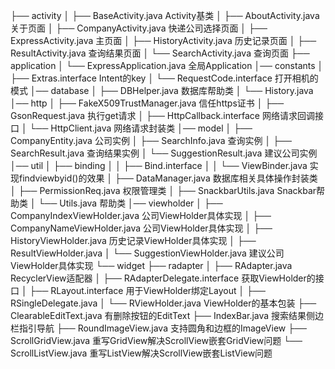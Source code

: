 ├── activity
│   ├── BaseActivity.java                       Activity基类
│   ├── AboutActivity.java                      关于页面
│   ├── CompanyActivity.java                    快递公司选择页面
│   ├── ExpressActivity.java                    主页面
│   ├── HistoryActivity.java                    历史记录页面
│   ├── ResultActivity.java                     查询结果页面
│   └── SearchActivity.java                     查询页面
├── application
│   └── ExpressApplication.java                 全局Application
│── constants
│   ├── Extras.interface                        Intent的key
│   └── RequestCode.interface                   打开相机的模式
│── database
│   ├── DBHelper.java                           数据库帮助类
│   └── History.java
│── http
│   ├── FakeX509TrustManager.java               信任https证书
│   ├── GsonRequest.java                        执行get请求
│   ├── HttpCallback.interface                  网络请求回调接口
│   └── HttpClient.java                         网络请求封装类
│── model
│   ├── CompanyEntity.java                      公司实例
│   ├── SearchInfo.java                         查询实例
│   ├── SearchResult.java                       查询结果实例
│   └── SuggestionResult.java                   建议公司实例
│── util
│   ├── binding
│   │   ├── Bind.interface
│   │   └── ViewBinder.java                     实现findviewbyid()的效果
│   ├── DataManager.java                        数据库相关具体操作封装类
│   ├── PermissionReq.java                      权限管理类
│   ├── SnackbarUtils.java                      Snackbar帮助类
│   └── Utils.java                              帮助类
│── viewholder
│   ├── CompanyIndexViewHolder.java             公司ViewHolder具体实现
│   ├── CompanyNameViewHolder.java              公司ViewHolder具体实现
│   ├── HistoryViewHolder.java                  历史记录ViewHolder具体实现
│   ├── ResultViewHolder.java
│   └── SuggestionViewHolder.java               建议公司ViewHolder具体实现
└── widget
    ├── radapter
    │   ├── RAdapter.java                       RecyclerView适配器
    │   ├── RAdapterDelegate.interface          获取ViewHolder的接口
    │   ├── RLayout.interface                   用于ViewHolder绑定Layout
    │   ├── RSingleDelegate.java
    │   └── RViewHolder.java                    ViewHolder的基本包装
    ├── ClearableEditText.java                  有删除按钮的EditText
    ├── IndexBar.java                           搜索结果侧边栏指引导航
    ├── RoundImageView.java                     支持圆角和边框的ImageView
    ├── ScrollGridView.java                     重写GridView解决ScrollView嵌套GridView问题
    └── ScrollListView.java                     重写ListView解决ScrollView嵌套ListView问题


